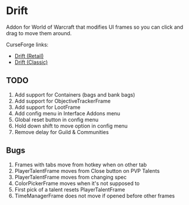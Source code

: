 # Drift
Addon for World of Warcraft that modifies UI frames so you can click and drag to move them around.

CurseForge links:
 * [Drift (Retail)](https://www.curseforge.com/wow/addons/drift)
 * [Drift (Classic)](https://www.curseforge.com/wow/addons/driftclassic)

## TODO
1. Add support for Containers (bags and bank bags)
1. Add support for ObjectiveTrackerFrame
1. Add support for LootFrame
1. Add config menu in Interface Addons menu
1. Global reset button in config menu
1. Hold down shift to move option in config menu
1. Remove delay for Guild & Communities

## Bugs
1. Frames with tabs move from hotkey when on other tab
1. PlayerTalentFrame moves from Close button on PVP Talents
1. PlayerTalentFrame moves from changing spec
1. ColorPickerFrame moves when it's not supposed to
1. First pick of a talent resets PlayerTalentFrame
1. TimeManagerFrame does not move if opened before other frames